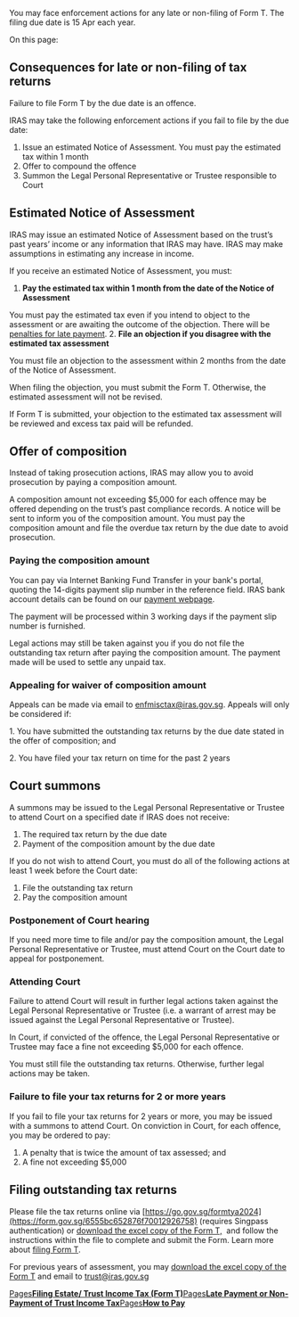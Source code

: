 You may face enforcement actions for any late or non-filing of Form T. The filing due date is 15 Apr each year.

On this page:

## Consequences for late or non-filing of tax returns

Failure to file Form T by the due date is an offence.

IRAS may take the following enforcement actions if you fail to file by the due date:

1. Issue an estimated Notice of Assessment. You must pay the estimated tax within 1 month
2. Offer to compound the offence
3. Summon the Legal Personal Representative or Trustee responsible to Court

## Estimated Notice of Assessment

IRAS may issue an estimated Notice of Assessment based on the trust’s past years’ income or any information that IRAS may have. IRAS may make assumptions in estimating any increase in income.

If you receive an estimated Notice of Assessment, you must:

1. **Pay the estimated tax within 1 month from the date of the Notice of Assessment**

You must pay the estimated tax even if you intend to object to the assessment or are awaiting the outcome of the objection. There will be [penalties for late payment](https://www.iras.gov.sg/taxes/other-taxes/trusts/paying-estate-trust-income-tax/late-payment-or-non-payment-of-trust-income-tax "penalties for late payment").
2. **File an objection if you disagree with the estimated tax assessment**

You must file an objection to the assessment within 2 months from the date of the Notice of Assessment.



When filing the objection, you must submit
    the Form T. Otherwise, the estimated assessment will not be revised.



If Form T is submitted, your objection to the estimated tax assessment will be reviewed and excess tax paid will be refunded.

## Offer of composition

Instead of taking prosecution actions, IRAS may allow you to avoid prosecution by paying a composition amount.

A composition amount not exceeding $5,000 for each offence may be offered depending on the trust’s past compliance records. A notice will be sent to inform you of the composition amount. You must pay the composition amount and file the overdue
tax return by the due date to avoid prosecution.

### Paying the composition amount

You can pay via Internet Banking Fund Transfer in your bank's portal, quoting the 14-digits payment slip number in the reference field. IRAS bank account details can be found on our [payment webpage](https://www.iras.gov.sg/quick-links/payments).

The payment will be processed within 3 working days if the payment slip number is furnished.

Legal actions may still be taken against you if you do not file the outstanding tax return after paying the composition amount. The payment made will be used to settle any unpaid tax.

### Appealing for waiver of composition amount

Appeals can be made via email to [enfmisctax@iras.gov.sg](mailto:enfmisctax@iras.gov.sg "enfmisctax@iras.gov.sg"). Appeals will only be considered if:

1\. You have submitted the outstanding tax returns by the due date stated in the offer of composition; and

2\. You have filed your tax return on time for the past 2 years

## Court summons

A summons may be issued to the Legal Personal Representative or Trustee to attend Court on a specified date if IRAS does not receive:

1. The required tax return by the due date
2. Payment of the composition amount by the due date

If you do not wish to attend Court, you must do all of the following actions at least 1 week before the Court date:

1. File the outstanding tax return
2. Pay the composition amount

### Postponement of Court hearing

If you need more time to file and/or pay the composition amount, the Legal Personal Representative or Trustee, must attend Court on the Court date to appeal for postponement.

### Attending Court

Failure to attend Court will result in further legal actions taken against the Legal Personal Representative or Trustee (i.e. a warrant of arrest may be issued against the Legal Personal Representative or Trustee).

In Court, if convicted of the offence, the Legal Personal Representative or Trustee may face a fine not exceeding $5,000 for each offence.

You must still file the outstanding tax returns. Otherwise, further legal actions may be taken.

### Failure to file your tax returns for 2 or more years

If you fail to file your tax returns for 2 years or more, you may be issued with a summons to attend Court. On conviction in Court, for each offence, you may be ordered to pay:

1. A penalty that is twice the amount of tax assessed; and
2. A fine not exceeding $5,000

## Filing outstanding tax returns

Please file the tax returns online via [https://go.gov.sg/formtya2024](https://form.gov.sg/6555bc652876f70012926758) (requires Singpass authentication) or [download the excel copy of the Form T,](https://www.iras.gov.sg/quick-links/forms/other-taxes-and-services/trust)  and follow the instructions within the file to complete and submit the Form. Learn more about [filing Form T](https://www.iras.gov.sg/taxes/other-taxes/trusts/filing-estate-trust-income-tax-(form-t)/form-t).

For previous years of assessment, you may [download the excel copy of the Form T](https://www.iras.gov.sg/quick-links/forms/other-taxes-and-services/trust) and email to trust@iras.gov.sg

[Pages**Filing Estate/ Trust Income Tax (Form T)**](https://www.iras.gov.sg/taxes/other-taxes/trusts/filing-estate-trust-income-tax-(form-t))[Pages**Late Payment or Non-Payment of Trust Income Tax**](https://www.iras.gov.sg/taxes/other-taxes/trusts/paying-estate-trust-income-tax/late-payment-or-non-payment-of-trust-income-tax)[Pages**How to Pay**](https://www.iras.gov.sg/taxes/other-taxes/trusts/paying-estate-trust-income-tax/how-to-pay)